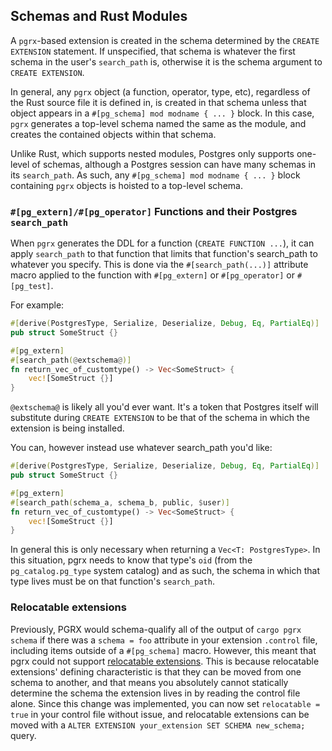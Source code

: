 ## Schemas and Rust Modules

A `pgrx`-based extension is created in the schema determined by the `CREATE EXTENSION` statement.
If unspecified, that schema is whatever the first schema in the user's `search_path` is, otherwise
it is the schema argument to `CREATE EXTENSION`.

In general, any `pgrx` object (a function, operator, type, etc), regardless of the Rust source
file it is defined in, is created in that schema unless that object appears in a
`#[pg_schema] mod modname { ... }` block.  In this case, `pgrx` generates a top-level schema named the
same as the module, and creates the contained objects within that schema.

Unlike Rust, which supports nested modules, Postgres only supports one-level of schemas,
although a Postgres session can have many schemas in its `search_path`.  As such, any
`#[pg_schema] mod modname { ... }` block containing `pgrx` objects is hoisted to a top-level schema.

### `#[pg_extern]/#[pg_operator]` Functions and their Postgres `search_path`

When `pgrx` generates the DDL for a function (`CREATE FUNCTION ...`), it can apply `search_path` to
that function that limits that function's search_path to whatever you specify.
This is done via the `#[search_path(...)]` attribute macro applied to the function
with `#[pg_extern]` or `#[pg_operator]` or `#[pg_test]`.

For example:

```rust
#[derive(PostgresType, Serialize, Deserialize, Debug, Eq, PartialEq)]
pub struct SomeStruct {}

#[pg_extern]
#[search_path(@extschema@)]
fn return_vec_of_customtype() -> Vec<SomeStruct> {
    vec![SomeStruct {}]
}
```

`@extschema@` is likely all you'd ever want.  It's a token that Postgres itself will substitute during `CREATE EXTENSION`
to be that of the schema in which the extension is being installed.

You can, however instead use whatever search_path you'd like:

```rust
#[derive(PostgresType, Serialize, Deserialize, Debug, Eq, PartialEq)]
pub struct SomeStruct {}

#[pg_extern]
#[search_path(schema_a, schema_b, public, $user)]
fn return_vec_of_customtype() -> Vec<SomeStruct> {
    vec![SomeStruct {}]
}
```

In general this is only necessary when returning a `Vec<T: PostgresType>`.  In this situation, pgrx needs to know that type's
`oid` (from the `pg_catalog.pg_type` system catalog) and as such, the schema in which that type lives must be on that
function's `search_path`.

### Relocatable extensions

Previously, PGRX would schema-qualify all of the output of `cargo pgrx schema` if there was a `schema = foo` attribute in your
extension `.control` file, including items outside of a `#[pg_schema]` macro. However, this meant that pgrx could not support [relocatable extensions](https://www.postgresql.org/docs/current/extend-extensions.html#EXTEND-EXTENSIONS-RELOCATION).
This is because relocatable extensions' defining characteristic is that they can be moved from one schema to another, and that
means you absolutely cannot statically determine the schema the extension lives in by reading the control file alone.
Since this change was implemented, you can now set `relocatable = true` in your control file without issue, and relocatable
extensions can be moved with a `ALTER EXTENSION your_extension SET SCHEMA new_schema;` query.
